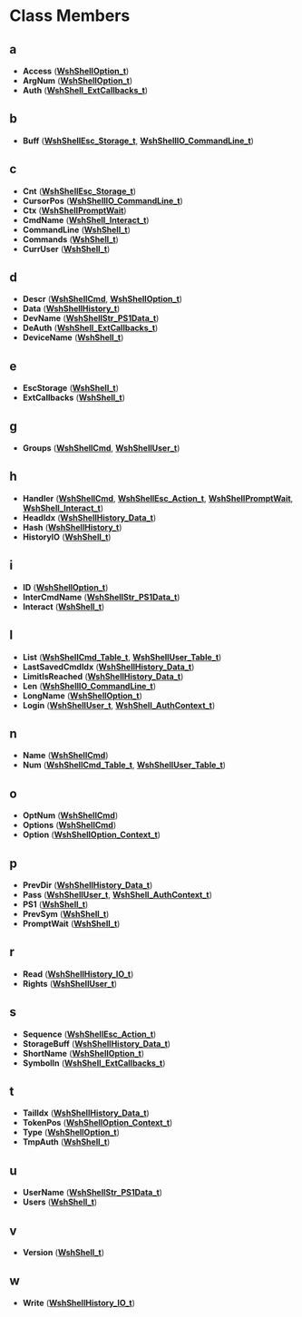 
# Class Members



## a

* **Access** ([**WshShellOption\_t**](structWshShellOption__t.md))
* **ArgNum** ([**WshShellOption\_t**](structWshShellOption__t.md))
* **Auth** ([**WshShell\_ExtCallbacks\_t**](structWshShell__ExtCallbacks__t.md))


## b

* **Buff** ([**WshShellEsc\_Storage\_t**](structWshShellEsc__Storage__t.md), [**WshShellIO\_CommandLine\_t**](structWshShellIO__CommandLine__t.md))


## c

* **Cnt** ([**WshShellEsc\_Storage\_t**](structWshShellEsc__Storage__t.md))
* **CursorPos** ([**WshShellIO\_CommandLine\_t**](structWshShellIO__CommandLine__t.md))
* **Ctx** ([**WshShellPromptWait**](structWshShellPromptWait.md))
* **CmdName** ([**WshShell\_Interact\_t**](structWshShell__Interact__t.md))
* **CommandLine** ([**WshShell\_t**](structWshShell__t.md))
* **Commands** ([**WshShell\_t**](structWshShell__t.md))
* **CurrUser** ([**WshShell\_t**](structWshShell__t.md))


## d

* **Descr** ([**WshShellCmd**](structWshShellCmd.md), [**WshShellOption\_t**](structWshShellOption__t.md))
* **Data** ([**WshShellHistory\_t**](structWshShellHistory__t.md))
* **DevName** ([**WshShellStr\_PS1Data\_t**](structWshShellStr__PS1Data__t.md))
* **DeAuth** ([**WshShell\_ExtCallbacks\_t**](structWshShell__ExtCallbacks__t.md))
* **DeviceName** ([**WshShell\_t**](structWshShell__t.md))


## e

* **EscStorage** ([**WshShell\_t**](structWshShell__t.md))
* **ExtCallbacks** ([**WshShell\_t**](structWshShell__t.md))


## g

* **Groups** ([**WshShellCmd**](structWshShellCmd.md), [**WshShellUser\_t**](structWshShellUser__t.md))


## h

* **Handler** ([**WshShellCmd**](structWshShellCmd.md), [**WshShellEsc\_Action\_t**](structWshShellEsc__Action__t.md), [**WshShellPromptWait**](structWshShellPromptWait.md), [**WshShell\_Interact\_t**](structWshShell__Interact__t.md))
* **HeadIdx** ([**WshShellHistory\_Data\_t**](structWshShellHistory__Data__t.md))
* **Hash** ([**WshShellHistory\_t**](structWshShellHistory__t.md))
* **HistoryIO** ([**WshShell\_t**](structWshShell__t.md))


## i

* **ID** ([**WshShellOption\_t**](structWshShellOption__t.md))
* **InterCmdName** ([**WshShellStr\_PS1Data\_t**](structWshShellStr__PS1Data__t.md))
* **Interact** ([**WshShell\_t**](structWshShell__t.md))


## l

* **List** ([**WshShellCmd\_Table\_t**](structWshShellCmd__Table__t.md), [**WshShellUser\_Table\_t**](structWshShellUser__Table__t.md))
* **LastSavedCmdIdx** ([**WshShellHistory\_Data\_t**](structWshShellHistory__Data__t.md))
* **LimitIsReached** ([**WshShellHistory\_Data\_t**](structWshShellHistory__Data__t.md))
* **Len** ([**WshShellIO\_CommandLine\_t**](structWshShellIO__CommandLine__t.md))
* **LongName** ([**WshShellOption\_t**](structWshShellOption__t.md))
* **Login** ([**WshShellUser\_t**](structWshShellUser__t.md), [**WshShell\_AuthContext\_t**](structWshShell__AuthContext__t.md))


## n

* **Name** ([**WshShellCmd**](structWshShellCmd.md))
* **Num** ([**WshShellCmd\_Table\_t**](structWshShellCmd__Table__t.md), [**WshShellUser\_Table\_t**](structWshShellUser__Table__t.md))


## o

* **OptNum** ([**WshShellCmd**](structWshShellCmd.md))
* **Options** ([**WshShellCmd**](structWshShellCmd.md))
* **Option** ([**WshShellOption\_Context\_t**](structWshShellOption__Context__t.md))


## p

* **PrevDir** ([**WshShellHistory\_Data\_t**](structWshShellHistory__Data__t.md))
* **Pass** ([**WshShellUser\_t**](structWshShellUser__t.md), [**WshShell\_AuthContext\_t**](structWshShell__AuthContext__t.md))
* **PS1** ([**WshShell\_t**](structWshShell__t.md))
* **PrevSym** ([**WshShell\_t**](structWshShell__t.md))
* **PromptWait** ([**WshShell\_t**](structWshShell__t.md))


## r

* **Read** ([**WshShellHistory\_IO\_t**](structWshShellHistory__IO__t.md))
* **Rights** ([**WshShellUser\_t**](structWshShellUser__t.md))


## s

* **Sequence** ([**WshShellEsc\_Action\_t**](structWshShellEsc__Action__t.md))
* **StorageBuff** ([**WshShellHistory\_Data\_t**](structWshShellHistory__Data__t.md))
* **ShortName** ([**WshShellOption\_t**](structWshShellOption__t.md))
* **SymbolIn** ([**WshShell\_ExtCallbacks\_t**](structWshShell__ExtCallbacks__t.md))


## t

* **TailIdx** ([**WshShellHistory\_Data\_t**](structWshShellHistory__Data__t.md))
* **TokenPos** ([**WshShellOption\_Context\_t**](structWshShellOption__Context__t.md))
* **Type** ([**WshShellOption\_t**](structWshShellOption__t.md))
* **TmpAuth** ([**WshShell\_t**](structWshShell__t.md))


## u

* **UserName** ([**WshShellStr\_PS1Data\_t**](structWshShellStr__PS1Data__t.md))
* **Users** ([**WshShell\_t**](structWshShell__t.md))


## v

* **Version** ([**WshShell\_t**](structWshShell__t.md))


## w

* **Write** ([**WshShellHistory\_IO\_t**](structWshShellHistory__IO__t.md))




